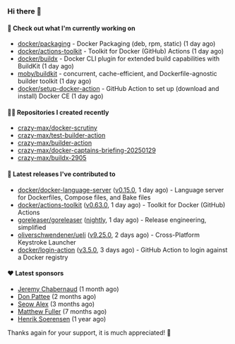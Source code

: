 ### Hi there 👋

#### 👷 Check out what I'm currently working on

- [docker/packaging](https://github.com/docker/packaging) - Docker Packaging (deb, rpm, static) (1 day ago)
- [docker/actions-toolkit](https://github.com/docker/actions-toolkit) - Toolkit for Docker (GitHub) Actions (1 day ago)
- [docker/buildx](https://github.com/docker/buildx) - Docker CLI plugin for extended build capabilities with BuildKit (1 day ago)
- [moby/buildkit](https://github.com/moby/buildkit) - concurrent, cache-efficient, and Dockerfile-agnostic builder toolkit (1 day ago)
- [docker/setup-docker-action](https://github.com/docker/setup-docker-action) - GitHub Action to set up (download and install) Docker CE (1 day ago)

#### 👨‍💻 Repositories I created recently

- [crazy-max/docker-scrutiny](https://github.com/crazy-max/docker-scrutiny)
- [crazy-max/test-builder-action](https://github.com/crazy-max/test-builder-action)
- [crazy-max/builder-action](https://github.com/crazy-max/builder-action)
- [crazy-max/docker-captains-briefing-20250129](https://github.com/crazy-max/docker-captains-briefing-20250129)
- [crazy-max/buildx-2905](https://github.com/crazy-max/buildx-2905)

#### 🚀 Latest releases I've contributed to

- [docker/docker-language-server](https://github.com/docker/docker-language-server) ([v0.15.0](https://github.com/docker/docker-language-server/releases/tag/v0.15.0), 1 day ago) - Language server for Dockerfiles, Compose files, and Bake files
- [docker/actions-toolkit](https://github.com/docker/actions-toolkit) ([v0.63.0](https://github.com/docker/actions-toolkit/releases/tag/v0.63.0), 1 day ago) - Toolkit for Docker (GitHub) Actions
- [goreleaser/goreleaser](https://github.com/goreleaser/goreleaser) ([nightly](https://github.com/goreleaser/goreleaser/releases/tag/nightly), 1 day ago) - Release engineering, simplified
- [oliverschwendener/ueli](https://github.com/oliverschwendener/ueli) ([v9.25.0](https://github.com/oliverschwendener/ueli/releases/tag/v9.25.0), 2 days ago) - Cross-Platform Keystroke Launcher
- [docker/login-action](https://github.com/docker/login-action) ([v3.5.0](https://github.com/docker/login-action/releases/tag/v3.5.0), 3 days ago) - GitHub Action to login against a Docker registry

#### ❤️ Latest sponsors
- [Jeremy Chabernaud](https://github.com/djerfy) (1 month ago)
- [Don Pattee](https://github.com/DPattee) (2 months ago)
- [Seow Alex](https://github.com/seowalex) (3 months ago)
- [Matthew Fuller](https://github.com/mathematics333) (7 months ago)
- [Henrik Soerensen](https://github.com/hsoerensen) (1 year ago)

Thanks again for your support, it is much appreciated! 🙏
